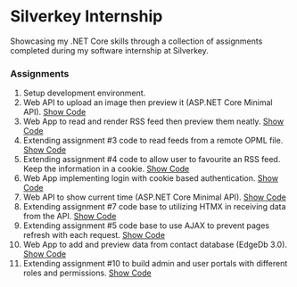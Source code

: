 # Silverkey Internship
Showcasing my .NET Core skills through a collection of assignments completed during my software internship at Silverkey.

### Assignments 
1.  Setup development environment. 
2.  Web API to upload an image then preview it (ASP.NET Core Minimal API). [Show Code](https://github.com/Marwan-9/silverkey-internship/tree/main/02.%20Image%20Uploader)
3.  Web App to read and render RSS feed then preview them neatly. [Show Code](https://github.com/Marwan-9/silverkey-internship/tree/main/03.%20XML%20Parser) 
4.  Extending assignment #3 code to read feeds from a remote OPML file. [Show Code](https://github.com/Marwan-9/silverkey-internship/tree/main/04.%20OPML%20Reader)
5.  Extending assignment #4 code to allow user to favourite an RSS feed. Keep the information in a cookie. [Show Code](https://github.com/Marwan-9/silverkey-internship/tree/main/05.%20FavouriteFeed)
6.  Web App implementing login with cookie based authentication. [Show Code](https://github.com/Marwan-9/silverkey-internship/tree/main/06.%20LoginWithCookies)
7.  Web API to show current time (ASP.NET Core Minimal API). [Show Code](https://github.com/Marwan-9/silverkey-internship/tree/main/07.%20CurrentTimeService)
8.  Extending assignment #7 code base to utilizing HTMX in receiving data from the API. [Show Code](https://github.com/Marwan-9/silverkey-internship/tree/main/08.%20CurrentTimeHTMX)
9.  Extending assignment #5 code base to use AJAX to prevent pages refresh with each request. [Show Code](https://github.com/Marwan-9/silverkey-internship/tree/main/09.%20FavouriteFeedAJAX)
10. Web App to add and preview data from contact database (EdgeDb 3.0).[ Show Code](https://github.com/Marwan-9/silverkey-internship/tree/main/10.%20ContactDatabase)
11. Extending assignment #10 to build admin and user portals with different roles and permissions. [Show Code](https://github.com/Marwan-9/silverkey-internship/tree/main/11.%20ContactDatabaseEnhanced)
